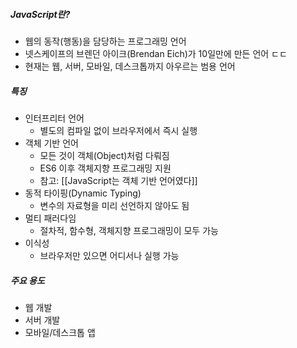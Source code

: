##### JavaScript란?
- 웹의 동작(행동)을 담당하는 프로그래밍 언어
- 넷스케이프의 브렌던 아이크(Brendan Eich)가 10일만에 만든 언어 ㄷㄷ
- 현재는 웹, 서버, 모바일, 데스크톱까지 아우르는 범용 언어

##### 특징
- 인터프리터 언어
	- 별도의 컴파일 없이 브라우저에서 즉시 실행
- 객체 기반 언어
	- 모든 것이 객체(Object)처럼 다뤄짐
	- ES6 이후 객체지향 프로그래밍 지원
	- 참고: [[JavaScript는 객체 기반 언어였다]]
- 동적 타이핑(Dynamic Typing)
	- 변수의 자료형을 미리 선언하지 않아도 됨
- 멀티 패러다임
	- 절차적, 함수형, 객체지향 프로그래밍이 모두 가능
- 이식성
	- 브라우저만 있으면 어디서나 실행 가능

##### 주요 용도
- 웹 개발
- 서버 개발
- 모바일/데스크톱 앱

